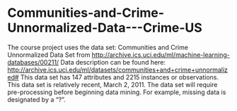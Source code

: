 # Communities-and-Crime-Unnormalized-Data---Crime-US
The course project uses the data set: Communities and Crime Unnormalized Data Set from  http://archive.ics.uci.edu/ml/machine-learning-databases/00211/ Data description can be found here: http://archive.ics.uci.edu/ml/datasets/communities+and+crime+unnormalized#  This data set has 147 attributes and 2215 instances or observations.  This data set is relatively recent, March 2, 2011.  The data set will require pre-processing before beginning data mining.  For example, missing data is designated by a “?”.  
